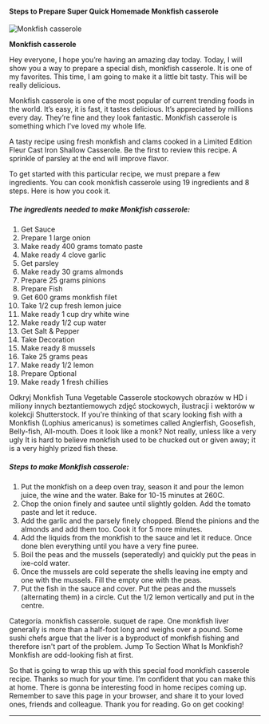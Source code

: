             

#### Steps to Prepare Super Quick Homemade Monkfish casserole

![Monkfish casserole](https://img-global.cpcdn.com/recipes/5628565368864768/751x532cq70/monkfish-casserole-recipe-main-photo.jpg)

**Monkfish casserole**

Hey everyone, I hope you’re having an amazing day today. Today, I will show you a way to prepare a special dish, monkfish casserole. It is one of my favorites. This time, I am going to make it a little bit tasty. This will be really delicious.

Monkfish casserole is one of the most popular of current trending foods in the world. It’s easy, it is fast, it tastes delicious. It’s appreciated by millions every day. They’re fine and they look fantastic. Monkfish casserole is something which I’ve loved my whole life.

A tasty recipe using fresh monkfish and clams cooked in a Limited Edition Fleur Cast Iron Shallow Casserole. Be the first to review this recipe. A sprinkle of parsley at the end will improve flavor.

To get started with this particular recipe, we must prepare a few ingredients. You can cook monkfish casserole using 19 ingredients and 8 steps. Here is how you cook it.

##### The ingredients needed to make Monkfish casserole:

1.  Get Sauce
2.  Prepare 1 large onion
3.  Make ready 400 grams tomato paste
4.  Make ready 4 clove garlic
5.  Get parsley
6.  Make ready 30 grams almonds
7.  Prepare 25 grams pinions
8.  Prepare Fish
9.  Get 600 grams monkfish filet
10.  Take 1/2 cup fresh lemon juice
11.  Make ready 1 cup dry white wine
12.  Make ready 1/2 cup water
13.  Get Salt & Pepper
14.  Take Decoration
15.  Make ready 8 mussels
16.  Take 25 grams peas
17.  Make ready 1/2 lemon
18.  Prepare Optional
19.  Make ready 1 fresh chillies

Odkryj Monkfish Tuna Vegetable Casserole stockowych obrazów w HD i miliony innych beztantiemowych zdjęć stockowych, ilustracji i wektorów w kolekcji Shutterstock. If you're thinking of that scary looking fish with a Monkfish (Lophius americanus) is sometimes called Anglerfish, Goosefish, Belly-fish, All-mouth. Does it look like a monk? Not really, unless like a very ugly It is hard to believe monkfish used to be chucked out or given away; it is a very highly prized fish these.

##### Steps to make Monkfish casserole:

1.  Put the monkfish on a deep oven tray, season it and pour the lemon juice, the wine and the water. Bake for 10-15 minutes at 260C.
2.  Chop the onion finely and sautee until slightly golden. Add the tomato paste and let it reduce.
3.  Add the garlic and the parsely finely chopped. Blend the pinions and the almonds and add them too. Cook it for 5 more minutes.
4.  Add the liquids from the monkfish to the sauce and let it reduce. Once done blen everything until you have a very fine puree.
5.  Boil the peas and the mussels (seperatedly) and quickly put the peas in ixe-cold water.
6.  Once the mussels are cold seperate the shells leaving ine empty and one with the mussels. Fill the empty one with the peas.
7.  Put the fish in the sauce and cover. Put the peas and the mussels (alternating them) in a circle. Cut the 1/2 lemon vertically and put in the centre.

Categoría. monkfish casserole. suquet de rape. One monkfish liver generally is more than a half-foot long and weighs over a pound. Some sushi chefs argue that the liver is a byproduct of monkfish fishing and therefore isn't part of the problem. Jump To Section What Is Monkfish? Monkfish are odd-looking fish at first.

So that is going to wrap this up with this special food monkfish casserole recipe. Thanks so much for your time. I’m confident that you can make this at home. There is gonna be interesting food in home recipes coming up. Remember to save this page in your browser, and share it to your loved ones, friends and colleague. Thank you for reading. Go on get cooking!

* * *